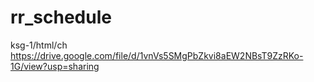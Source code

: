 # rr_schedule
ksg-1/html/ch
https://drive.google.com/file/d/1vnVs5SMgPbZkvi8aEW2NBsT9ZzRKo-1G/view?usp=sharing

